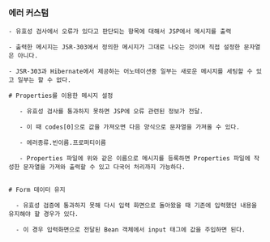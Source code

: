 ### 에러 커스텀

    - 유효성 검사에서 오류가 있다고 판단되는 항목에 대해서 JSP에서 메시지를 출력
    
    - 출력한 메시지는 JSR-303에서 정의한 메시지가 그대로 나오는 것이며 직접 설정한 문자열은 아니다.
    
    - JSR-303과 Hibernate에서 제공하는 어노테이션중 일부는 새로운 메시지를 세팅할 수 있고 일부는 할 수 없다.
    
    # Properties를 이용한 메시지 설정
       
       - 유효성 검사를 통과하지 못하면 JSP에 오류 관련된 정보가 전달.
       
       - 이 때 codes[0]으로 값을 가져오면 다음 양식으로 문자열을 가져올 수 있다.
       
       - 에러종류.빈이름.프로퍼티이름
       
       - Properties 파일에 위와 같은 이름으로 메시지를 등록하면 Properties 파일에 작성한 문자열을 가져와 출력할 수 있고 다국어 처리까지 가능하다.
       
     
    # Form 데이터 유지
    
      - 유효성 검증에 통과하지 못해 다시 입력 화면으로 돌아왔을 때 기존에 입력했던 내용을 유지해야 할 경우가 있다.
      
      - 이 경우 입력화면으로 전달된 Bean 객체에서 input 태그에 값을 주입하면 된다.
      
      
